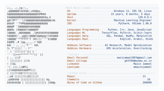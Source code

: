 <picture>
  <source srcset="https://raw.githubusercontent.com/mmazinjameel/mmazinjameel/main/dark_mode.svg?v=1752156695" media="(prefers-color-scheme: dark)">
  <img src="https://raw.githubusercontent.com/mmazinjameel/mmazinjameel/main/light_mode.svg?v=1752156695">
</picture>
